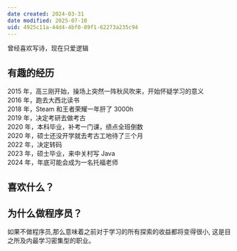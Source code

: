 ```yaml
---
date created: 2024-03-31
date modified: 2025-07-10
uid: 4925c11a-44d4-4bf0-89f1-62273a235c94
---
```


曾经喜欢写诗，现在只爱逻辑

<!-- more -->

## 有趣的经历

2015 年，高三刚开始，操场上突然一阵秋风吹来，开始怀疑学习的意义  
2016 年，跑去大西北读书  
2018 年，Steam 和王者荣耀一年肝了 3000h  
2019 年，决定考研去做考古  
2020 年，本科毕业，补考一门课，绩点全班倒数  
2020 年，硕士还没开学就去考古工地待了三个月  
2022 年，决定转码  
2023 年，硕士毕业，来中关村写 Java  
2024 年，年底可能会成为一名托福老师

## 喜欢什么？

## 为什么做程序员？

如果不做程序员,那么意味着之前对于学习的所有探索的收益都将变得很小, 这是目之所及内最学习密集型的职业。
